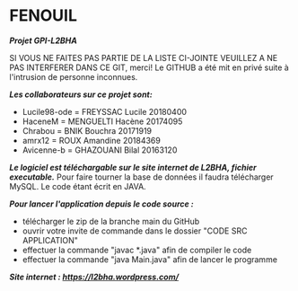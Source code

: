 # FENOUIL
***Projet GPI-L2BHA***

SI VOUS NE FAITES PAS PARTIE DE LA LISTE CI-JOINTE VEUILLEZ A NE PAS INTERFERER DANS CE GIT, merci!
Le GITHUB a été mit en privé suite à l'intrusion de personne inconnues.



***Les collaborateurs sur ce  projet  sont:***
- Lucile98-ode = FREYSSAC Lucile 20180400
- HaceneM = MENGUELTI Hacène 20174095
- Chrabou = BNIK Bouchra 20171919
- amrx12 = ROUX Amandine 20184369
- Avicenne-b = GHAZOUANI Bilal 20163120



***Le logiciel est téléchargable sur le site internet de L2BHA, fichier executable.***
Pour faire tourner la base de données il faudra télécharger MySQL.
Le code étant écrit en JAVA.



***Pour lancer l'application depuis le code source :***
- télécharger le zip de la branche main du GitHub
- ouvrir votre invite de commande dans le dossier "CODE SRC APPLICATION"
- effectuer la commande "javac *.java" afin de compiler le code
- effectuer la commande "java Main.java" afin de lancer le programme



***Site internet : https://l2bha.wordpress.com/***
